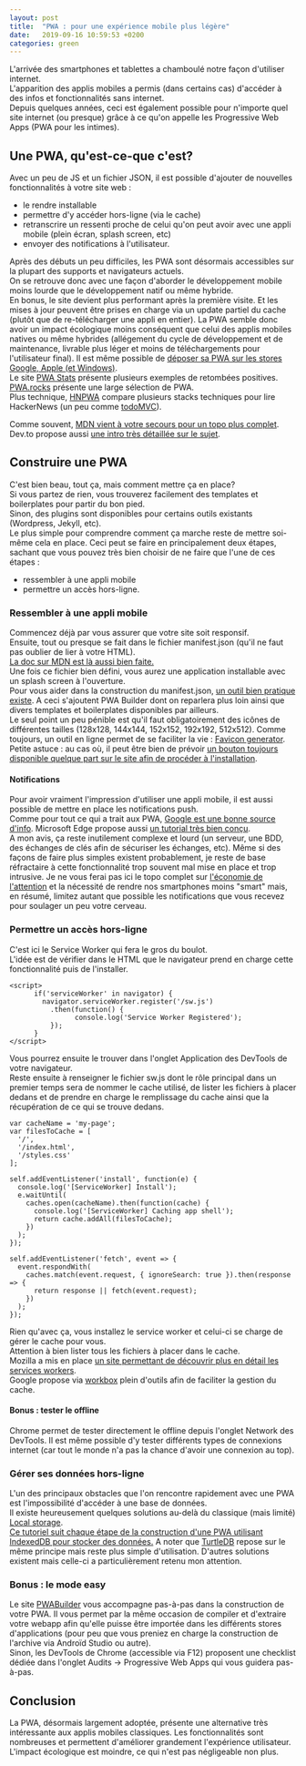 ```yaml
---
layout: post
title:  "PWA : pour une expérience mobile plus légère"
date:   2019-09-16 10:59:53 +0200
categories: green
---
```

L'arrivée des smartphones et tablettes a chamboulé notre façon d'utiliser internet.  
L'apparition des applis mobiles a permis (dans certains cas) d'accéder à des infos  et fonctionnalités sans internet.  
Depuis quelques années, ceci est également possible pour n'importe quel site internet (ou presque) grâce à ce qu'on appelle les Progressive Web Apps (PWA pour les intimes).   

## Une PWA, qu'est-ce-que c'est?
Avec un peu de JS et un fichier JSON, il est possible d'ajouter de nouvelles fonctionnalités à votre site web : 
* le rendre installable
* permettre d'y accéder hors-ligne (via le cache)
* retranscrire un ressenti proche de celui qu'on peut avoir avec une appli mobile (plein écran, splash screen, etc)
* envoyer des notifications à l'utilisateur.

Après des débuts un peu difficiles, les PWA sont désormais accessibles sur la plupart des supports et navigateurs actuels.   
On se retrouve donc avec une façon d'aborder le développement mobile moins lourde que le développement natif ou même hybride.  
En bonus, le site devient plus performant après la première visite. Et les mises à jour peuvent être prises en charge via un update partiel du cache (plutôt que de re-télécharger une appli en entier). La PWA semble donc avoir un impact écologique moins conséquent que celui des applis mobiles natives ou même hybrides (allégement du cycle de développement et de maintenance, livrable plus léger et moins de téléchargements pour l'utilisateur final). Il est même possible de [déposer sa PWA sur les stores Google, Apple (et Windows)](https://debuggerdotbreak.judahgabriel.com/2018/04/13/i-built-a-pwa-and-published-it-in-3-app-stores-heres-what-i-learned/).  
Le site [PWA Stats](https://www.pwastats.com/) présente plusieurs exemples de retombées positives.  
[PWA.rocks](https://pwa.rocks/) présente une large sélection de PWA.  
Plus technique, [HNPWA](https://hnpwa.com/) compare plusieurs stacks techniques pour lire HackerNews (un peu comme [todoMVC](todomvc.com)).  

Comme souvent, [MDN vient à votre secours pour un topo plus complet](https://developer.mozilla.org/en-US/docs/Web/Progressive_web_apps/Introduction). Dev.to propose aussi [une intro très détaillée sur le sujet](https://dev.to/paco_ita/a-gentle-introduction-to-progressive-web-apps-step-1-24da).

## Construire une PWA
C'est bien beau, tout ça, mais comment mettre ça en place?  
Si vous partez de rien, vous trouverez facilement des templates et boilerplates pour partir du bon pied.  
Sinon, des plugins sont disponibles pour certains outils existants (Wordpress, Jekyll, etc).  
Le plus simple pour comprendre comment ça marche reste de mettre soi-même cela en place. 
Ceci peut se faire en principalement deux étapes, sachant que vous pouvez très bien choisir de ne faire que l'une de ces étapes :
* ressembler à une appli mobile
* permettre un accès hors-ligne.

### Ressembler à une appli mobile
Commencez déjà par vous assurer que votre site soit responsif.  
Ensuite, tout ou presque se fait dans le fichier manifest.json (qu'il ne faut pas oublier de lier à votre HTML).  
[La doc sur MDN est là aussi bien faite.](https://developer.mozilla.org/en-US/docs/Web/Progressive_web_apps/Installable_PWAs)  
Une fois ce fichier bien défini, vous aurez une application installable avec un splash screen à l'ouverture.  
Pour vous aider dans la construction du manifest.json, [un outil bien pratique existe](https://tomitm.github.io/appmanifest/). A ceci s'ajoutent PWA Builder dont on reparlera plus loin ainsi que divers templates et boilerplates disponibles par ailleurs.  
Le seul point un peu pénible est qu'il faut obligatoirement des icônes de différentes tailles (128x128, 144x144, 152x152, 192x192, 512x512). Comme toujours, un outil en ligne permet de se faciliter la vie : [Favicon generator](https://www.favicon-generator.org/).  
Petite astuce : au cas où, il peut être bien de prévoir [un bouton toujours disponible quelque part sur le site afin de procéder à l'installation](https://www.pwabuilder.com/feature/Install%20your%20PWA).

#### Notifications
Pour avoir vraiment l'impression d'utiliser une appli mobile, il est aussi possible de mettre en place les notifications push.  
Comme pour tout ce qui a trait aux PWA, [Google est une bonne source d'info](https://developers.google.com/web/fundamentals/codelabs/push-notifications/). Microsoft Edge propose aussi [un tutorial très bien conçu](https://webpushdemo.azurewebsites.net/).  
A mon avis, ça reste inutilement complexe et lourd (un serveur, une BDD, des échanges de clés afin de sécuriser les échanges, etc). Même si des façons de faire plus simples existent probablement, je reste de base réfractaire à cette fonctionnalité trop souvent mal mise en place et trop intrusive. Je ne vous ferai pas ici le topo complet sur [l'économie de l'attention](https://www.nngroup.com/articles/attention-economy/) et la nécessité de rendre nos smartphones moins "smart" mais, en résumé, limitez autant que possible les notifications que vous recevez pour soulager un peu votre cerveau.

### Permettre un accès hors-ligne
C'est ici le Service Worker qui fera le gros du boulot.  
L'idée est de vérifier dans le HTML que le navigateur prend en charge cette fonctionnalité puis de l'installer.  

```
<script>
      if('serviceWorker' in navigator) {
        navigator.serviceWorker.register('/sw.js')
          .then(function() {
                console.log('Service Worker Registered');
          });
      }
</script>
```
Vous pourrez ensuite le trouver dans l'onglet Application des DevTools de votre navigateur.  
Reste ensuite à renseigner le fichier sw.js dont le rôle principal dans un premier temps sera de nommer le cache utilisé, de lister les fichiers à placer dedans et de prendre en charge le remplissage du cache ainsi que la récupération de ce qui se trouve dedans.  

```
var cacheName = 'my-page';
var filesToCache = [
  '/',
  '/index.html',
  '/styles.css'
];

self.addEventListener('install', function(e) {
  console.log('[ServiceWorker] Install');
  e.waitUntil(
    caches.open(cacheName).then(function(cache) {
      console.log('[ServiceWorker] Caching app shell');
      return cache.addAll(filesToCache);
    })
  );
});

self.addEventListener('fetch', event => {
  event.respondWith(
    caches.match(event.request, { ignoreSearch: true }).then(response => {
      return response || fetch(event.request);
    })
  );
});
```

Rien qu'avec ça, vous installez le service worker et celui-ci se charge de gérer le cache pour vous.  
Attention à bien lister tous les fichiers à placer dans le cache.  
Mozilla a mis en place [un site permettant de découvrir plus en détail les services workers](https://serviceworke.rs/strategy-network-or-cache.html).  
Google propose via [workbox](https://developers.google.com/web/tools/workbox/) plein d'outils afin de faciliter la gestion du cache.

#### Bonus : tester le offline
Chrome permet de tester directement le offline depuis l'onglet Network des DevTools. Il est même possible d'y tester différents types de connexions internet (car tout le monde n'a pas la chance d'avoir une connexion au top).  

### Gérer ses données hors-ligne
L'un des principaux obstacles que l'on rencontre rapidement avec une PWA est l'impossibilité d'accéder à une base de données.  
Il existe heureusement quelques solutions au-delà du classique (mais limité) [Local storage](https://developer.mozilla.org/en-US/docs/Web/API/Web_Storage_API/Local_storage).  
[Ce tutoriel suit chaque étape de la construction d'une PWA utilisant IndexedDB pour stocker des données.](https://bitsofco.de/bitsofcode-pwa-part-1-offline-first-with-service-worker/)
A noter que [TurtleDB](https://hackernoon.com/turtledb-a-javascript-framework-for-building-offline-first-collaborative-web-apps-7183cd787163) repose sur le même principe mais reste plus simple d'utilisation. D'autres solutions existent mais celle-ci a particulièrement retenu mon attention.  


### Bonus : le mode easy
Le site [PWABuilder](https://www.pwabuilder.com/) vous accompagne pas-à-pas dans la construction de votre PWA. Il vous permet par la même occasion de compiler et d'extraire votre webapp afin qu'elle puisse être importée dans les différents stores d'applications (pour peu que vous preniez en charge la construction de l'archive via Androïd Studio ou autre).  
Sinon, les DevTools de Chrome (accessible via F12) proposent une checklist dédiée dans l'onglet Audits -> Progressive Web Apps qui vous guidera pas-à-pas.  

## Conclusion
La PWA, désormais largement adoptée, présente une alternative très intéressante aux applis mobiles classiques. Les fonctionnalités sont nombreuses et permettent d'améliorer grandement l'expérience utilisateur. L'impact écologique est moindre, ce qui n'est pas négligeable non plus.




